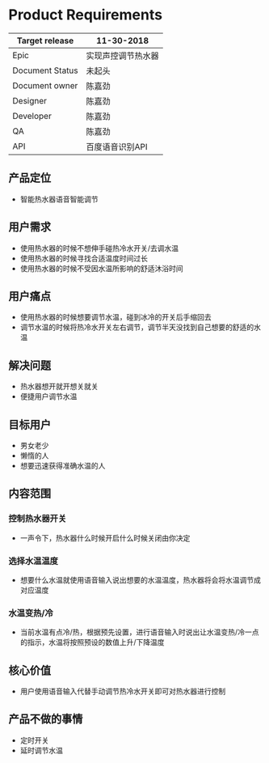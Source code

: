 # Product Requirements


| Target release | 11-30-2018 |
| ------ | ------ |
| Epic | 实现声控调节热水器 |
| Document Status | 未起头 |
| Document owner | 陈嘉劲 |
| Designer | 陈嘉劲 |
| Developer | 陈嘉劲 |
| QA | 陈嘉劲 |
| API | 百度语音识别API | 

## 产品定位
* 智能热水器语音智能调节

## 用户需求
* 使用热水器的时候不想伸手碰热冷水开关/去调水温
* 使用热水器的时候寻找合适温度时间过长
* 使用热水器的时候不受因水温所影响的舒适沐浴时间

## 用户痛点
* 使用热水器的时候想要调节水温，碰到冰冷的开关后手缩回去
* 调节水温的时候将热冷水开关左右调节，调节半天没找到自己想要的舒适的水温

## 解决问题
* 热水器想开就开想关就关
* 便捷用户调节水温  

## 目标用户
* 男女老少
* 懒惰的人
* 想要迅速获得准确水温的人

## 内容范围

### 控制热水器开关
* 一声令下，热水器什么时候开启什么时候关闭由你决定

### 选择水温温度
* 想要什么水温就使用语音输入说出想要的水温温度，热水器将会将水温调节成对应温度

### 水温变热/冷
* 当前水温有点冷/热，根据预先设置，进行语音输入时说出让水温变热/冷一点的指示，水温将按照预设的数值上升/下降温度

## 核心价值
* 用户使用语音输入代替手动调节热冷水开关即可对热水器进行控制

## 产品不做的事情
* 定时开关
* 延时调节水温


  


